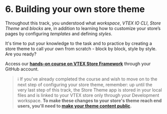 # 6. Building your own store theme

Throughout this track, you understood what *workspace*, *VTEX IO CLI*, *Store Theme* and *blocks* are, in addition to learning how to customize your store’s pages by configuring *templates* and defining *styles*. 

It's time to put your knowledge to the task and to practice by creating a store theme to call your own from scratch - block by block, style by style. Are you ready?

Access our [**hands-on course on VTEX Store Framework**](http://lab.github.com/vtex-trainings/store-framework) through your GitHub account.

>ℹ️ If you've already completed the course and wish to move on to the next step of configuring your store theme, remember: up until the very last step of this track, the Store Theme app is stored in your local files and is linked to your VTEX store only through your Development workspace. <strong>To make these changes to your store's theme reach end users, you'll need to <a href="https://developers.vtex.com/vtex-developer-docs/docs/vtex-io-documentation-making-your-theme-content-public/">make your theme content public</a>.
